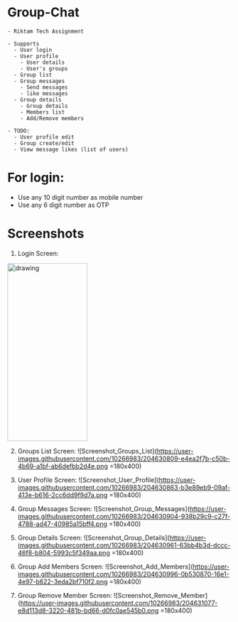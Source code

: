 # Group-Chat
    - Riktam Tech Assignment
    
    - Supports
      - User login
      - User profile
        - User details
        - User's groups
      - Group list
      - Group messages
        - Send messages
        - like messages
      - Group details
        - Group details
        - Members list
        - Add/Remove members
    
    - TODO:
      - User profile edit
      - Group create/edit
      - View message likes (list of users)

# For login:
  - Use any 10 digit number as mobile number
  - Use any 6 digit number as OTP

# Screenshots

1. Login Screen:
<img src="[drawing.jpg](https://user-images.githubusercontent.com/10266983/204630755-cfa84335-15d2-4dd4-be6f-e5d36fe41d74.png)" alt="drawing" width="180" height="400"/>

2. Groups List Screen:
![Screenshot_Groups_List](https://user-images.githubusercontent.com/10266983/204630809-e4ea2f7b-c50b-4b69-a1bf-ab6defbb2d4e.png =180x400)

3. User Profile Screen:
![Screenshot_User_Profile](https://user-images.githubusercontent.com/10266983/204630863-b3e89eb9-09af-413e-b616-2cc6dd9f9d7a.png =180x400)

4. Group Messages Screen:
![Screenshot_Group_Messages](https://user-images.githubusercontent.com/10266983/204630904-938b29c9-c27f-4788-ad47-40985a15bff4.png =180x400)

5. Group Details Screen:
![Screenshot_Group_Details](https://user-images.githubusercontent.com/10266983/204630961-63bb4b3d-dccc-46f8-b804-5993c5f349aa.png =180x400)

6. Group Add Members Screen:
![Screenshot_Add_Members](https://user-images.githubusercontent.com/10266983/204630996-0b530870-16e1-4e97-b622-3eda2bf710f2.png =180x400)

7. Group Remove Member Screen:
![Screenshot_Remove_Member](https://user-images.githubusercontent.com/10266983/204631077-e8d113d8-3220-481b-bd66-d0fc0ae545b0.png =180x400)
